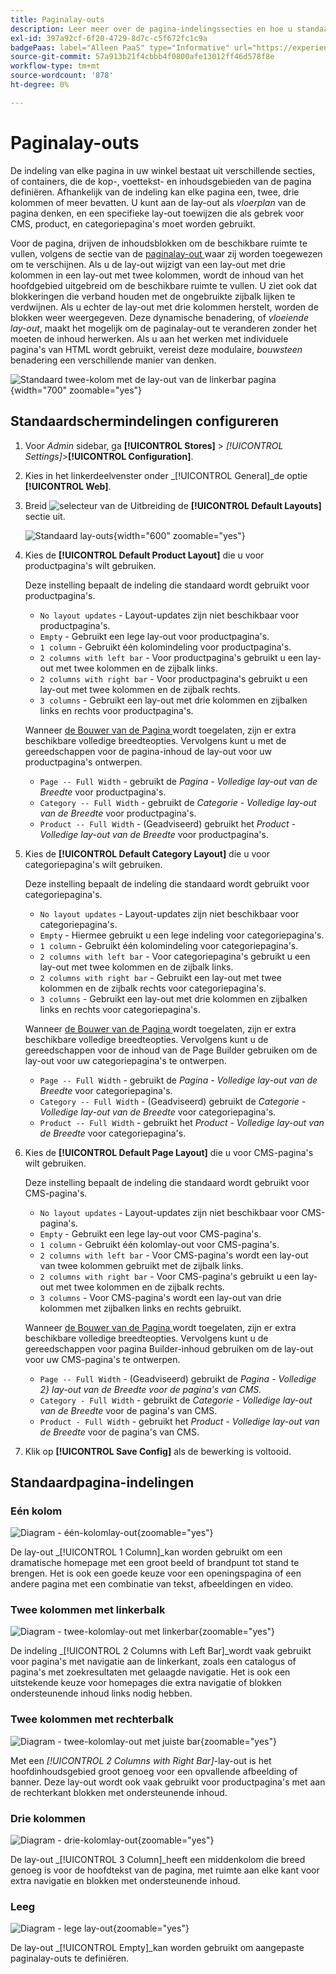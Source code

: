 ```yaml
---
title: Paginalay-outs
description: Leer meer over de pagina-indelingssecties en hoe u standaardlay-outs kunt configureren.
exl-id: 397a92cf-6f20-4729-8d7c-c5f672fc1c9a
badgePaas: label="Alleen PaaS" type="Informative" url="https://experienceleague.adobe.com/en/docs/commerce/user-guides/product-solutions" tooltip="Is alleen van toepassing op Adobe Commerce op Cloud-projecten (door Adobe beheerde PaaS-infrastructuur) en op projecten in het veld."
source-git-commit: 57a913b21f4cbbb4f0800afe13012ff46d578f8e
workflow-type: tm+mt
source-wordcount: '878'
ht-degree: 0%

---
```


# Paginalay-outs

De indeling van elke pagina in uw winkel bestaat uit verschillende secties, of containers, die de kop-, voettekst- en inhoudsgebieden van de pagina definiëren. Afhankelijk van de indeling kan elke pagina een, twee, drie kolommen of meer bevatten. U kunt aan de lay-out als _vloerplan_ van de pagina denken, en een specifieke lay-out toewijzen die als gebrek voor CMS, product, en categoriepagina&#39;s moet worden gebruikt.

Voor de pagina, drijven de inhoudsblokken om de beschikbare ruimte te vullen, volgens de sectie van de [ paginalay-out ](layout-updates.md) waar zij worden toegewezen om te verschijnen. Als u de lay-out wijzigt van een lay-out met drie kolommen in een lay-out met twee kolommen, wordt de inhoud van het hoofdgebied uitgebreid om de beschikbare ruimte te vullen. U ziet ook dat blokkeringen die verband houden met de ongebruikte zijbalk lijken te verdwijnen. Als u echter de lay-out met drie kolommen herstelt, worden de blokken weer weergegeven. Deze dynamische benadering, of _vloeiende lay-out_, maakt het mogelijk om de paginalay-out te veranderen zonder het moeten de inhoud herwerken. Als u aan het werken met individuele pagina&#39;s van HTML wordt gebruikt, vereist deze modulaire, _bouwsteen_ benadering een verschillende manier van denken.

![ Standaard twee-kolom met de lay-out van de linkerbar pagina ](./assets/storefront-2-column-ee.png){width="700" zoomable="yes"}

## Standaardschermindelingen configureren

1. Voor _Admin_ sidebar, ga **[!UICONTROL Stores]** > _[!UICONTROL Settings]_>**[!UICONTROL Configuration]**.

1. Kies in het linkerdeelvenster onder _[!UICONTROL General]_de optie **[!UICONTROL Web]**.

1. Breid ![ selecteur van de Uitbreiding ](../assets/icon-display-expand.png) de **[!UICONTROL Default Layouts]** sectie uit.

   ![ Standaard lay-outs ](./assets/web-default-layouts.png){width="600" zoomable="yes"}

1. Kies de **[!UICONTROL Default Product Layout]** die u voor productpagina&#39;s wilt gebruiken.

   Deze instelling bepaalt de indeling die standaard wordt gebruikt voor productpagina&#39;s.

   - `No layout updates` - Layout-updates zijn niet beschikbaar voor productpagina&#39;s.
   - `Empty` - Gebruikt een lege lay-out voor productpagina&#39;s.
   - `1 column` - Gebruikt één kolomindeling voor productpagina&#39;s.
   - `2 columns with left bar` - Voor productpagina&#39;s gebruikt u een lay-out met twee kolommen en de zijbalk links.
   - `2 columns with right bar` - Voor productpagina&#39;s gebruikt u een lay-out met twee kolommen en de zijbalk rechts.
   - `3 columns` - Gebruikt een lay-out met drie kolommen en zijbalken links en rechts voor productpagina&#39;s.

   Wanneer [ de Bouwer van de Pagina ](../page-builder/introduction.md) wordt toegelaten, zijn er extra beschikbare volledige breedteopties. Vervolgens kunt u met de gereedschappen voor de pagina-inhoud de lay-out voor uw productpagina&#39;s ontwerpen.

   - `Page -- Full Width` - gebruikt de _Pagina - Volledige lay-out van de Breedte_ voor productpagina&#39;s.
   - `Category -- Full Width` - gebruikt de _Categorie - Volledige lay-out van de Breedte_ voor productpagina&#39;s.
   - `Product -- Full Width` - (Geadviseerd) gebruikt het _Product - Volledige lay-out van de Breedte_ voor productpagina&#39;s.

1. Kies de **[!UICONTROL Default Category Layout]** die u voor categoriepagina&#39;s wilt gebruiken.

   Deze instelling bepaalt de indeling die standaard wordt gebruikt voor categoriepagina&#39;s.

   - `No layout updates` - Layout-updates zijn niet beschikbaar voor categoriepagina&#39;s.
   - `Empty` - Hiermee gebruikt u een lege indeling voor categoriepagina&#39;s.
   - `1 column` - Gebruikt één kolomindeling voor categoriepagina&#39;s.
   - `2 columns with left bar` - Voor categoriepagina&#39;s gebruikt u een lay-out met twee kolommen en de zijbalk links.
   - `2 columns with right bar` - Gebruikt een lay-out met twee kolommen en de zijbalk rechts voor categoriepagina&#39;s.
   - `3 columns` - Gebruikt een lay-out met drie kolommen en zijbalken links en rechts voor categoriepagina&#39;s.

   Wanneer [ de Bouwer van de Pagina ](../page-builder/introduction.md) wordt toegelaten, zijn er extra beschikbare volledige breedteopties. Vervolgens kunt u de gereedschappen voor de inhoud van de Page Builder gebruiken om de lay-out voor uw categoriepagina&#39;s te ontwerpen.

   - `Page -- Full Width` - gebruikt de _Pagina - Volledige lay-out van de Breedte_ voor categoriepagina&#39;s.
   - `Category -- Full Width` - (Geadviseerd) gebruikt de _Categorie - Volledige lay-out van de Breedte_ voor categoriepagina&#39;s.
   - `Product -- Full Width` - gebruikt het _Product - Volledige lay-out van de Breedte_ voor categoriepagina&#39;s.

1. Kies de **[!UICONTROL Default Page Layout]** die u voor CMS-pagina&#39;s wilt gebruiken.

   Deze instelling bepaalt de indeling die standaard wordt gebruikt voor CMS-pagina&#39;s.

   - `No layout updates` - Layout-updates zijn niet beschikbaar voor CMS-pagina&#39;s.
   - `Empty` - Gebruikt een lege lay-out voor CMS-pagina&#39;s.
   - `1 column` - Gebruikt één kolomlay-out voor CMS-pagina&#39;s.
   - `2 columns with left bar` - Voor CMS-pagina&#39;s wordt een lay-out van twee kolommen gebruikt met de zijbalk links.
   - `2 columns with right bar` - Voor CMS-pagina&#39;s gebruikt u een lay-out met twee kolommen en de zijbalk rechts.
   - `3 columns` - Voor CMS-pagina&#39;s wordt een lay-out van drie kolommen met zijbalken links en rechts gebruikt.

   Wanneer [ de Bouwer van de Pagina ](../page-builder/introduction.md) wordt toegelaten, zijn er extra beschikbare volledige breedteopties. Vervolgens kunt u de gereedschappen voor pagina Builder-inhoud gebruiken om de lay-out voor uw CMS-pagina&#39;s te ontwerpen.

   - `Page -- Full Width` - (Geadviseerd) gebruikt de _Pagina - Volledige 2} lay-out van de Breedte voor de pagina&#39;s van CMS._
   - `Category - Full Width` - gebruikt de _Categorie - Volledige lay-out van de Breedte_ voor de pagina&#39;s van CMS.
   - `Product - Full Width` - gebruikt het _Product - Volledige lay-out van de Breedte_ voor de pagina&#39;s van CMS.

1. Klik op **[!UICONTROL Save Config]** als de bewerking is voltooid.

## Standaardpagina-indelingen

### Eén kolom

![ Diagram - één-kolomlay-out ](./assets/layout-1-col-th.png){zoomable="yes"}

De lay-out _[!UICONTROL 1 Column]_kan worden gebruikt om een dramatische homepage met een groot beeld of brandpunt tot stand te brengen. Het is ook een goede keuze voor een openingspagina of een andere pagina met een combinatie van tekst, afbeeldingen en video.

### Twee kolommen met linkerbalk

![ Diagram - twee-kolomlay-out met linkerbar ](./assets/layout-2-col-lft-bar-th.png){zoomable="yes"}

De indeling _[!UICONTROL 2 Columns with Left Bar]_wordt vaak gebruikt voor pagina&#39;s met navigatie aan de linkerkant, zoals een catalogus of pagina&#39;s met zoekresultaten met gelaagde navigatie. Het is ook een uitstekende keuze voor homepages die extra navigatie of blokken ondersteunende inhoud links nodig hebben.

### Twee kolommen met rechterbalk

![ Diagram - twee-kolomlay-out met juiste bar ](./assets/layout-2-col-rt-bar-th.png){zoomable="yes"}

Met een _[!UICONTROL 2 Columns with Right Bar]_-lay-out is het hoofdinhoudsgebied groot genoeg voor een opvallende afbeelding of banner. Deze lay-out wordt ook vaak gebruikt voor productpagina&#39;s met aan de rechterkant blokken met ondersteunende inhoud.

### Drie kolommen

![ Diagram - drie-kolomlay-out ](./assets/layout-3-col-th.png){zoomable="yes"}

De lay-out _[!UICONTROL 3 Column]_heeft een middenkolom die breed genoeg is voor de hoofdtekst van de pagina, met ruimte aan elke kant voor extra navigatie en blokken met ondersteunende inhoud.

### Leeg

![ Diagram - lege lay-out ](./assets/layout-blank-th.png){zoomable="yes"}

De lay-out _[!UICONTROL Empty]_kan worden gebruikt om aangepaste paginalay-outs te definiëren.
